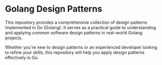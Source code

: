 # Golang Design Patterns
This repository provides a comprehensive collection of design patterns implemented in Go (Golang). It serves as a practical guide to understanding and applying common software design patterns in real-world Golang projects.

Whether you're new to design patterns or an experienced developer looking to refine your skills, this repository will help you apply design patterns effectively in Go.
